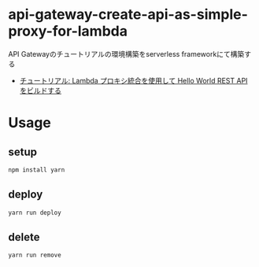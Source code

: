 # api-gateway-create-api-as-simple-proxy-for-lambda

API Gatewayのチュートリアルの環境構築をserverless frameworkにて構築する

- [チュートリアル: Lambda プロキシ統合を使用して Hello World REST API をビルドする](https://docs.aws.amazon.com/ja_jp/apigateway/latest/developerguide/api-gateway-create-api-as-simple-proxy-for-lambda.html)

# Usage
## setup
```bash
npm install yarn
```

## deploy
```bash
yarn run deploy
```

## delete
```bash
yarn run remove
```